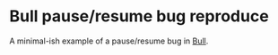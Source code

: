 # Bull pause/resume bug reproduce

A minimal-ish example of a pause/resume bug in [Bull](https://github.com/OptimalBits/bull).
